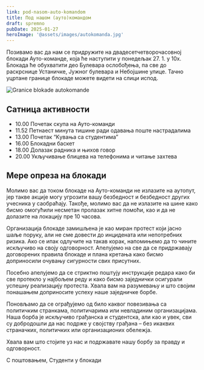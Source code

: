 ```yaml
---
link: pod-nasom-auto-komandom
title: Под нашом (ауто)командом
draft: spremno
pubDate: 2025-01-27
heroImage: '@assets/images/autokomanda.jpg'
---
```

Позивамо вас да нам се придружите на двадесетчетворочасовној блокади Ауто-команде, која ће наступити у понедељак 27. 1. у 10х. Блокада ће обухватити део Булевара ослобођења, па све до раскрснице Устаничке, Јужног булевара и Небојшине улице. Тачно уцртане границе блокаде можете видети на слици испод.

![Granice blokade autokomande](@assets/images/autokomanda-granice.png "Titl")

## Сатница активности

- 10.00 Почетак скупа на Ауто-команди
- 11.52 Петнаест минута тишине ради одавања поште настрадалима
- 13.00 Почетак “Kувања са студентима”
- 16.00 Блокадни баскет
- 18.00 Долазак радника и њихов говор
- 20.00 Укључивање блицева на телефонима и читање захтева

## Мере опреза на блокади

Молимо вас да током блокаде на Ауто-команди не излазите на аутопут, јер такве акције могу угрозити вашу безбедност и безбедност других учесника у саобраћају. Такође, молимо вас да не излазите на шине како бисмо омогућили несметан пролазак хитне помоћи, као и да не долазите на локацију пре 10 часова.

Организација блокаде замишљена је као миран протест који јасно шаље поруку, али не сме довести до инцидената или непотребних ризика. Ако се ипак одлучите на такав корак, напомињемо да то чините искључиво на своју одговорност. Апелујемо на све да се придржавају договорених правила блокаде и плана кретања како бисмо доприносили очувању сигурности свих присутних.

Посебно апелујемо да се стриктно поштују инструкције редара како би све протекло у најбољем реду и како бисмо заједнички осигурали успешну реализацију протеста. Хвала вам на разумевању и што својим понашањем доприносите успеху наше заједничке борбе.

Поновљамо да се ограђујемо од било каквог повезивања са политичким странкама, политичарима или невладиним организацијама. Наша борба је искључиво грађанска и студентска, али као и увек, сви су добродошли да нас подрже у својству грађана – без икаквих страначких, политичких или организационих обележја.

Хвала вам што стојите уз нас и подржавате нашу борбу за правду и одговорност.

С поштовањем,
Студенти у блокади
